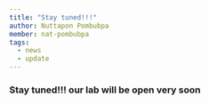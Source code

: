 ```yaml
---
title: "Stay tuned!!!"
author: Nuttapon Pombubpa
member: nat-pombubpa
tags:
  - news
  - update
---
```


### Stay tuned!!! our lab will be open very soon

